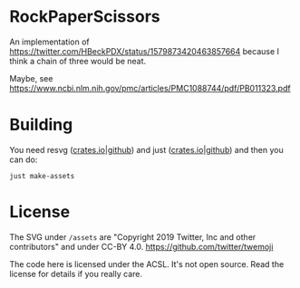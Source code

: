# RockPaperScissors
An implementation of <https://twitter.com/HBeckPDX/status/1579873420463857664> because I think a chain of three would be neat.

Maybe, see <https://www.ncbi.nlm.nih.gov/pmc/articles/PMC1088744/pdf/PB011323.pdf>

# Building
You need resvg ([crates.io][resvg-crates]|[github][resvg-github]) and just ([crates.io][just-crates]|[github][just-github]) and then you can do:

```
just make-assets
```

[resvg-crates]: https://crates.io/crates/resvg
[resvg-github]: https://github.com/RazrFalcon/resvg
[just-crates]: https://crates.io/crates/just
[just-github]: https://github.com/casey/just

# License
The SVG under `/assets` are "Copyright 2019 Twitter, Inc and other contributors" and under CC-BY 4.0. <https://github.com/twitter/twemoji>

The code here is licensed under the ACSL. It's not open source. Read the license for details if you really care.